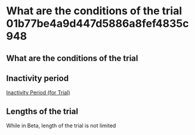 # What are the conditions of the trial 01b77be4a9d447d5886a8fef4835c948

## What are the conditions of the trial

## Inactivity period

[Inactivity Period (for Trial)](https://www.notion.so/Inactivity-Period-for-Trial-04ab9756312b41299a5d2f54cf229450?pvs=21)

## Lengths of the trial

While in Beta, length of the trial is not limited
